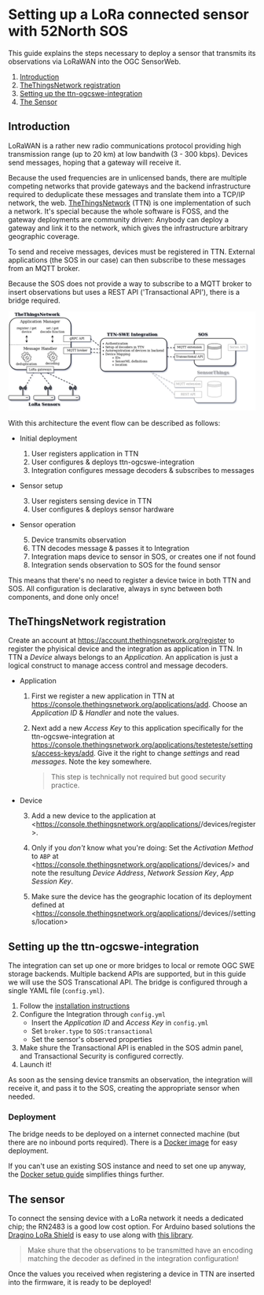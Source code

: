 # Setting up a LoRa connected sensor with 52North SOS

This guide explains the steps necessary to deploy a sensor that transmits its observations via LoRaWAN into the OGC SensorWeb.

1. [Introduction](#introduction)
2. [TheThingsNetwork registration](#thethingsnetwork-registration)
3. [Setting up the ttn-ogcswe-integration](#setting-up-the-ttn-ogcswe-integration)
4. [The Sensor](#the-sensor)

## Introduction
LoRaWAN is a rather new radio communications protocol providing high transmission range (up to 20 km) at low bandwith (3 - 300 kbps).
Devices send messages, hoping that a gateway will receive it.

Because the used frequencies are in unlicensed bands, there are multiple competing networks that provide gateways and the backend infrastructure required to deduplicate these messages and translate them into a TCP/IP network, the web.
[TheThingsNetwork](https://thethingsnetwork.org) (TTN) is one implementation of such a network. It's special because the whole software is FOSS, and the gateway deployments are community driven: Anybody can deploy a gateway and link it to the network, which gives the infrastructure arbitrary geographic coverage.

To send and receive messages, devices must be registered in TTN. External applications (the SOS in our case) can then subscribe to these messages from an MQTT broker.

Because the SOS does not provide a way to subscribe to a MQTT broker to insert observations but uses a REST API ('Transactional API'), there is a bridge required.

![System Architecture Diagram](system_architecture.png)

With this architecture the event flow can be described as follows:

- Initial deployment

    1. User registers application in TTN
    2. User configures & deploys ttn-ogcswe-integration
    3. Integration configures message decoders & subscribes to messages

- Sensor setup

    3. User registers sensing device in TTN
    4. User configures & deploys sensor hardware

- Sensor operation

    5. Device transmits observation
    6. TTN decodes message & passes it to Integration
    7. Integration maps device to sensor in SOS, or creates one if not found
    8. Integration sends observation to SOS for the found sensor

This means that there's no need to register a device twice in both TTN and SOS. All configuration is declarative, always in sync between both components, and done only once!

## TheThingsNetwork registration
Create an account at <https://account.thethingsnetwork.org/register> to register the phyisical device and the integration as application in TTN.
In TTN a *Device* always belongs to an *Application*. An application is just a logical construct to manage access control and message decoders.

- Application

    1. First we register a new application in TTN at <https://console.thethingsnetwork.org/applications/add>.
    Choose an *Application ID* & *Handler* and note the values.

    2. Next add a new *Access Key* to this application specifically for the ttn-ogcswe-integration at <https://console.thethingsnetwork.org/applications/testeteste/settings/access-keys/add>.
    Give it the right to change *settings* and read *messages*. Note the key somewhere.
        > This step is technically not required but good security practice.

- Device

    3. Add a new device to the application at <https://console.thethingsnetwork.org/applications/<YOUR-APP-ID>/devices/register>.

    4. Only if you *don't* know what you're doing: Set the *Activation Method* to `ABP` at <https://console.thethingsnetwork.org/applications/<YOUR-APP-ID>/devices/<YOUR-DEVICE-ID>> and note the resultung *Device Address*, *Network Session Key*, *App Session Key*.

    5. Make sure the device has the geographic location of its deployment defined at <https://console.thethingsnetwork.org/applications/<YOUR-APP-ID>/devices/<YOUR-DEVICE-ID>/settings/location>

## Setting up the ttn-ogcswe-integration
The integration can set up one or more bridges to local or remote OGC SWE storage backends.
Multiple backend APIs are supported, but in this guide we will use the SOS Transcational API.
The bridge is configured through a single YAML file (`config.yml`).

1. Follow the [installation instructions](https://github.com/noerw/ttn-ogcswe-integration)
2. Configure the Integration through `config.yml`
    - Insert the *Application ID* and *Access Key* in `config.yml`
    - Set `broker.type` to `SOS:transactional`
    - Set the sensor's observed properties
3. Make shure the Transactional API is enabled in the SOS admin panel, and Transactional Security is configured correctly.
4. Launch it!

As soon as the sensing device transmits an observation, the integration will receive it, and pass it to the SOS, creating the appropriate sensor when needed.

### Deployment
The bridge needs to be deployed on a internet connected machine (but there are no inbound ports required).
There is a [Docker image](https://hub.docker.com/r/noerw/ttn-ogcswe-integration/) for easy deployment.

If you can't use an existing SOS instance and need to set one up anyway, the [Docker setup guide](https://github.com/noerw/ttn-ogcswe-integration/tree/master/docker) simplifies things further.

## The sensor
To connect the sensing device with a LoRa network it needs a dedicated chip; the RN2483 is a good low cost option.
For Arduino based solutions the [Dragino LoRa Shield](http://www.dragino.com/products/module/item/102-lora-shield.html) is easy to use along with [this library](https://github.com/jpmeijers/RN2483-Arduino-Library).

> Make shure that the observations to be transmitted have an encoding matching the decoder as defined in the integration configuration!

Once the values you received when registering a device in TTN are inserted into the firmware, it is ready to be deployed!
